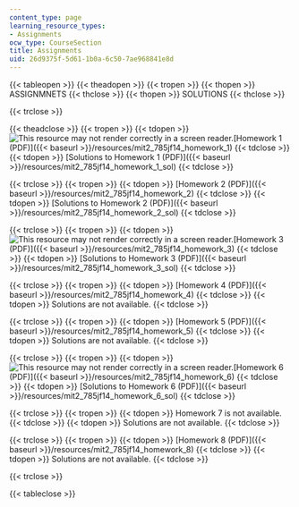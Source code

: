 ```yaml
---
content_type: page
learning_resource_types:
- Assignments
ocw_type: CourseSection
title: Assignments
uid: 26d9375f-5d61-1b0a-6c50-7ae968841e8d
---
```


{{< tableopen >}}
{{< theadopen >}}
{{< tropen >}}
{{< thopen >}}
ASSIGNMNETS
{{< thclose >}}
{{< thopen >}}
SOLUTIONS
{{< thclose >}}

{{< trclose >}}

{{< theadclose >}}
{{< tropen >}}
{{< tdopen >}}
![This resource may not render correctly in a screen reader.](/images/inacessible.gif)[Homework 1 (PDF)]({{< baseurl >}}/resources/mit2_785jf14_homework_1)
{{< tdclose >}}
{{< tdopen >}}
[Solutions to Homework 1 (PDF)]({{< baseurl >}}/resources/mit2_785jf14_homework_1_sol)
{{< tdclose >}}

{{< trclose >}}
{{< tropen >}}
{{< tdopen >}}
[Homework 2 (PDF)]({{< baseurl >}}/resources/mit2_785jf14_homework_2)
{{< tdclose >}}
{{< tdopen >}}
[Solutions to Homework 2 (PDF)]({{< baseurl >}}/resources/mit2_785jf14_homework_2_sol)
{{< tdclose >}}

{{< trclose >}}
{{< tropen >}}
{{< tdopen >}}
![This resource may not render correctly in a screen reader.](/images/inacessible.gif)[Homework 3 (PDF)]({{< baseurl >}}/resources/mit2_785jf14_homework_3)
{{< tdclose >}}
{{< tdopen >}}
[Solutions to Homework 3 (PDF)]({{< baseurl >}}/resources/mit2_785jf14_homework_3_sol)
{{< tdclose >}}

{{< trclose >}}
{{< tropen >}}
{{< tdopen >}}
[Homework 4 (PDF)]({{< baseurl >}}/resources/mit2_785jf14_homework_4)
{{< tdclose >}}
{{< tdopen >}}
Solutions are not available.
{{< tdclose >}}

{{< trclose >}}
{{< tropen >}}
{{< tdopen >}}
[Homework 5 (PDF)]({{< baseurl >}}/resources/mit2_785jf14_homework_5)
{{< tdclose >}}
{{< tdopen >}}
Solutions are not available.
{{< tdclose >}}

{{< trclose >}}
{{< tropen >}}
{{< tdopen >}}
![This resource may not render correctly in a screen reader.](/images/inacessible.gif)[Homework 6 (PDF)]({{< baseurl >}}/resources/mit2_785jf14_homework_6)
{{< tdclose >}}
{{< tdopen >}}
[Solutions to Homework 6 (PDF)]({{< baseurl >}}/resources/mit2_785jf14_homework_6_sol)
{{< tdclose >}}

{{< trclose >}}
{{< tropen >}}
{{< tdopen >}}
Homework 7 is not available.
{{< tdclose >}}
{{< tdopen >}}
Solutions are not available.
{{< tdclose >}}

{{< trclose >}}
{{< tropen >}}
{{< tdopen >}}
[Homework 8 (PDF)]({{< baseurl >}}/resources/mit2_785jf14_homework_8)
{{< tdclose >}}
{{< tdopen >}}
Solutions are not available.
{{< tdclose >}}

{{< trclose >}}

{{< tableclose >}}
